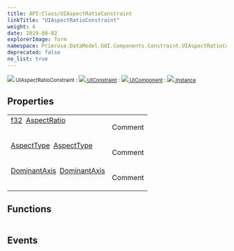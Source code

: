 ```yaml
---
title: API:Class/UIAspectRatioConstraint
linkTitle: "UIAspectRatioConstraint"
weight: 4
date: 2019-08-02
explorerImage: form
namespace: Primrose.DataModel.GUI.Components.Constraint.UIAspectRatioConstraint
deprecated: false
no_list: true
---
```

<small class="inheritance">
<span class="" href="/docs/api-reference/Class/UIAspectRatioConstraint"><img src="/icons/silk/form.png"/>&nbsp;UIAspectRatioConstraint</span>&nbsp;:&nbsp;<a class="" href="/docs/api-reference/Class/UIConstraint"><img src="/icons/silk/form.png"/>&nbsp;UIConstraint</a>&nbsp;:&nbsp;<a class="" href="/docs/api-reference/Class/UIComponent"><img src="/icons/silk/form.png"/>&nbsp;UIComponent</a>&nbsp;:&nbsp;<a class="" href="/docs/api-reference/Class/Instance"><img src="/icons/silk/default.png"/>&nbsp;Instance</a></small>
 
## Properties
 
<table class="studiohide">
<tbody>
<tr class="function-row ">
<td style="vertical-align:top;white-space:normal;">
<div>
<a class="type" href="/docs/api-reference/System/Primitives#single">f32</a><span class="method-body" style="text-indent: -2em; padding-left: 0.5em"><a class="name" href="AspectRatio">AspectRatio</a></span></td>
<td style="vertical-align:top;white-space:normal;">
<p>
Comment
</p></td>
</tr>

<tr class="function-row ">
<td style="vertical-align:top;white-space:normal;">
<div>
<a class="type" href="/docs/api-reference/Enum/AspectType">AspectType</a><span class="method-body" style="text-indent: -2em; padding-left: 0.5em"><a class="name" href="AspectType">AspectType</a></span></td>
<td style="vertical-align:top;white-space:normal;">
<p>
Comment
</p></td>
</tr>

<tr class="function-row ">
<td style="vertical-align:top;white-space:normal;">
<div>
<a class="type" href="/docs/api-reference/Enum/DominantAxis">DominantAxis</a><span class="method-body" style="text-indent: -2em; padding-left: 0.5em"><a class="name" href="DominantAxis">DominantAxis</a></span></td>
<td style="vertical-align:top;white-space:normal;">
<p>
Comment
</p></td>
</tr>

</tbody>
</table>
 
## Functions
 
<table class="studiohide">
<tbody>
</tbody>
</table>
 
## Events
 
<table class="studiohide">
<tbody>
</tbody>
</table>
<b>
</b>
<div class="inheritors">
<ul class="root">
</ul>
</div>
